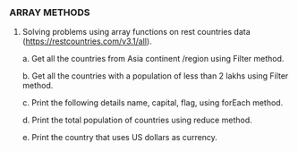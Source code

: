 ### ARRAY METHODS
1. Solving problems using array functions on rest countries data (https://restcountries.com/v3.1/all).
 
   a. Get all the countries from Asia continent /region using Filter method.

   b. Get all the countries with a population of less than 2 lakhs using Filter method.

   c. Print the following details name, capital, flag, using forEach method.

   d. Print the total population of countries using reduce method.

   e. Print the country that uses US dollars as currency.
